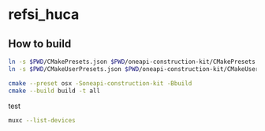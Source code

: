 # refsi_huca

## How to build

```bash
ln -s $PWD/CMakePresets.json $PWD/oneapi-construction-kit/CMakePresets.json
ln -s $PWD/CMakeUserPresets.json $PWD/oneapi-construction-kit/CMakeUserPresets.json

cmake --preset osx -Soneapi-construction-kit -Bbuild
cmake --build build -t all
```

test

```bash
muxc --list-devices
```
